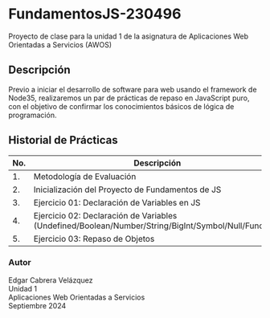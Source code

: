 # FundamentosJS-230496
Proyecto de clase para la unidad 1 de la asignatura de Aplicaciones Web Orientadas a Servicios (AWOS)

## Descripción
Previo a iniciar el desarrollo de software para web usando el framework de Node35, realizaremos un par de prácticas de repaso en JavaScript puro, con el objetivo de confirmar los conocimientos básicos de lógica de programación.


## Historial de Prácticas
 |No. |Descripción|Potenciador|Estatus|
 |--|--|--|--|
 |1.|Metodología de Evaluación|1|✅Finalizada|
 |2.| Inicialización del Proyecto de Fundamentos de JS|8|✅Finalizada|
 |3.|Ejercicio 01: Declaración de Variables en JS|6|✅Finalizada|
 |4.|Ejercicio 02: Declaración de Variables (Undefined/Boolean/Number/String/BigInt/Symbol/Null/Function)|16|✅Finalizada|
 |5.|Ejercicio 03: Repaso de Objetos|--|Activa|



### Autor
Edgar Cabrera Velázquez <br>
Unidad 1 <br>
Aplicaciones Web Orientadas a Servicios <br>
Septiembre 2024